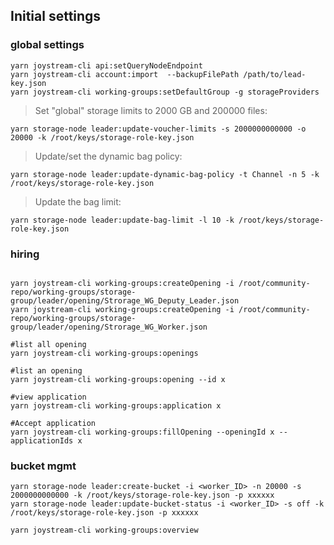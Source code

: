 ## Initial settings
### global settings
```
yarn joystream-cli api:setQueryNodeEndpoint
yarn joystream-cli account:import  --backupFilePath /path/to/lead-key.json
yarn joystream-cli working-groups:setDefaultGroup -g storageProviders
```
> Set "global" storage limits to 2000 GB and 200000 files:
```
yarn storage-node leader:update-voucher-limits -s 2000000000000 -o 20000 -k /root/keys/storage-role-key.json
```

> Update/set the dynamic bag policy:
```
yarn storage-node leader:update-dynamic-bag-policy -t Channel -n 5 -k /root/keys/storage-role-key.json
```

> Update the bag limit:
```
yarn storage-node leader:update-bag-limit -l 10 -k /root/keys/storage-role-key.json
```



### hiring
```

yarn joystream-cli working-groups:createOpening -i /root/community-repo/working-groups/storage-group/leader/opening/Strorage_WG_Deputy_Leader.json
yarn joystream-cli working-groups:createOpening -i /root/community-repo/working-groups/storage-group/leader/opening/Strorage_WG_Worker.json

#list all opening
yarn joystream-cli working-groups:openings

#list an opening
yarn joystream-cli working-groups:opening --id x

#view application
yarn joystream-cli working-groups:application x

#Accept application
yarn joystream-cli working-groups:fillOpening --openingId x --applicationIds x

```
### bucket mgmt
```
yarn storage-node leader:create-bucket -i <worker_ID> -n 20000 -s 2000000000000 -k /root/keys/storage-role-key.json -p xxxxxx
yarn storage-node leader:update-bucket-status -i <worker_ID> -s off -k /root/keys/storage-role-key.json -p xxxxxx
```

```
yarn joystream-cli working-groups:overview
```
